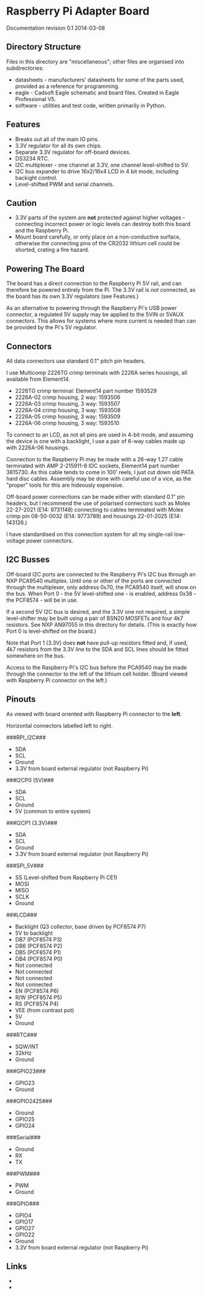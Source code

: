 Raspberry Pi Adapter Board
==========================

Documentation revision 0.1 2014-03-08


Directory Structure
-------------------

Files in this directory are "miscellaneous"; other files are organised into subdirectories:

* datasheets - manufacturers' datasheets for some of the parts used, provided as a reference for programming. 
* eagle - Cadsoft Eagle schematic and board files. Created in Eagle Professional V5.
* software - utilities and test code, written primarily in Python.


Features
--------

* Breaks out all of the main IO pins.
* 3.3V regulator for all its own chips.
* Separate 3.3V regulator for off-board devices.
* DS3234 RTC.
* I2C multiplexer - one channel at 3.3V, one channel level-shifted to 5V.
* I2C bus expander to drive 16x2/16x4 LCD in 4 bit mode, including backight control.
* Level-shifted PWM and serial channels.


Caution
-------

* 3.3V parts of the system are **not** protected against higher voltages - connecting incorrect power or logic levels can destroy both this board and the Raspberry Pi.
* Mount board carefully, or only place on a non-conductive surface, otherwise the connecting pins of the CR2032 lithium cell could be shorted, crating a fire hazard.


Powering The Board
------------------

The board has a direct connection to the Raspberry Pi 5V rail, and can therefore be powered entirely from the Pi. The 3.3V rail is *not* connected, as the board has its own 3.3V regulators (see Features.)

As an alternative to powering through the Raspberry Pi's USB power connector, a regulated 5V supply may be applied to the 5VIN or 5VAUX connectors. This allows for systems where more current is needed than can be provided by the Pi's 5V regulator.


Connectors
----------

All data connectors use standard 0.1" pitch pin headers.

I use Multicomp 2226TG crimp terminals with 2226A series housings, all available
from Element14.

* 2226TG crimp terminal: Element14 part number 1593529
* 2226A-02 crimp housing, 2 way: 1593506
* 2226A-03 crimp housing, 3 way: 1593507
* 2226A-04 crimp housing, 3 way: 1593508
* 2226A-05 crimp housing, 3 way: 1593509
* 2226A-06 crimp housing, 3 way: 1593510

To connect to an LCD, as not all pins are used in 4-bit mode, and assuming the device is one with a backlight, I use a pair of 6-way cables made up with 2226A-06 housings.

Connection to the Raspberry Pi may be made with a 26-way 1.27 cable terminated with AMP 2-215911-6 IDC sockets, Element14 part number 3815730. As this cable tends to come in 100' reels, I just cut down old PATA hard disc cables. Assembly may be done with careful use of a vice, as the "proper" tools for this are hideously expensive.

Off-board power connections can be made either with standard 0.1" pin headers, but I recommend the use of polarised connectors such as Molex 22-27-2021 (E14: 9731148) connecting to cables terminated with Molex crimp pin 08-50-0032 (E14: 9773789) and housings 22-01-2025 (E14: 143126.)

I have standardised on this connection system for all my single-rail low-voltage power connectors.


I2C Busses
----------

Off-board I2C ports are connected to the Raspberry Pi's I2C bus through an NXP PCA9540 multiplex. Until one or other of the ports are connected through the multiplexer, only address 0x70, the PCA9540 itself, will show on the bus. When Port 0 - the 5V level-shifted one - is enabled, address 0x38 - the PCF8574 - will be in use.

If a second 5V I2C bus is desired, and the 3.3V one not required, a simple level-shifter may be built using a pair of BSN20 MOSFETs and four 4k7 resistors. See NXP AN97055 in this directory for details. (This is exactly how Port 0 is level-shifted on the board.)

Note that Port 1 (3.3V) does __not__ have pull-up resistors fitted and, if used, 4k7 resistors from the 3.3V line to the SDA and SCL lines should be fitted somewhere on the bus.

Access to the Raspberry Pi's I2C bus before the PCA9540 may be made through the connector to the left of the lithium cell holder. (Board viewed with Raspberry Pi connector on the left.) 


Pinouts
-------

As viewed with board oriented with Raspberry Pi connector to the __left__.

Horizontal connectors labelled left to right.

###RPI_I2C###

* SDA
* SCL
* Ground
* 3.3V from board external regulator (not Raspberry Pi)

###I2CP0 (5V)###

* SDA
* SCL
* Ground
* 5V (common to entire system)

###I2CP1 (3.3V)###

* SDA
* SCL
* Ground
* 3.3V from board external regulator (not Raspberry Pi)

###SPI_5V###

* SS (Level-shifted from Raspberry Pi CE1)
* MOSI
* MISO
* SCLK
* Ground

###LCD###

* Backlight (Q3 collector, base driven by PCF8574 P7)
* 5V to backlight
* DB7 (PCF8574 P3)
* DB6 (PCF8574 P2)
* DB5 (PCF8574 P1)
* DB4 (PCF8574 P0)
* Not connected
* Not connected
* Not connected
* Not connected
* EN  (PCF8574 P6)
* R/W (PCF8574 P5)
* RS  (PCF8574 P4)
* VEE (from contrast pot)
* 5V
* Ground

###RTC###

* SQW/INT
* 32kHz
* Ground

###GPIO23###

* GPIO23
* Ground

###GPIO2425###

* Ground
* GPIO25
* GPIO24

###Serial###

* Ground
* RX
* TX

###PWM###

* PWM
* Ground

###GPIO###

* GPIO4
* GPIO17
* GPIO27
* GPIO22
* Ground
* 3.3V from board external regulator (not Raspberry Pi)


Links
-----

* [Adafruit: Configuring I2C on the Raspberry Pi]: http://learn.adafruit.com/adafruits-raspberry-pi-lesson-4-gpio-setup/configuring-i2c
* [100 Random Tasks: Simple SPI on Raspberry Pi]: http://www.100randomtasks.com/simple-spi-on-raspberry-pi

